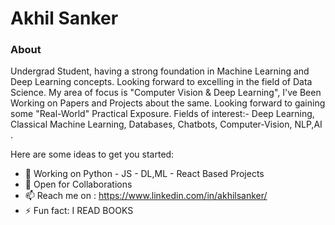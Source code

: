 # Akhil Sanker

### About 
Undergrad Student, having a strong foundation in Machine Learning and Deep Learning concepts. Looking forward to excelling in the field of Data Science.
My area of focus is "Computer Vision & Deep Learning", I've Been Working on Papers and Projects about the same.
Looking forward to gaining some "Real-World" Practical Exposure.
Fields of interest:- Deep Learning, Classical Machine Learning, Databases, Chatbots, Computer-Vision, NLP,AI . 

Here are some ideas to get you started:

- 🔭 Working on Python - JS - DL,ML - React Based Projects
- 👯 Open for Collaborations 
- 📫 Reach me on : https://www.linkedin.com/in/akhilsanker/
- ⚡ Fun fact: I READ BOOKS
